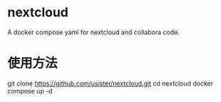 # nextcloud
A docker compose yaml for nextcloud and collabora code.
# 使用方法
git clone https://github.com/usister/nextcloud.git
cd nextcloud
docker compose up -d
